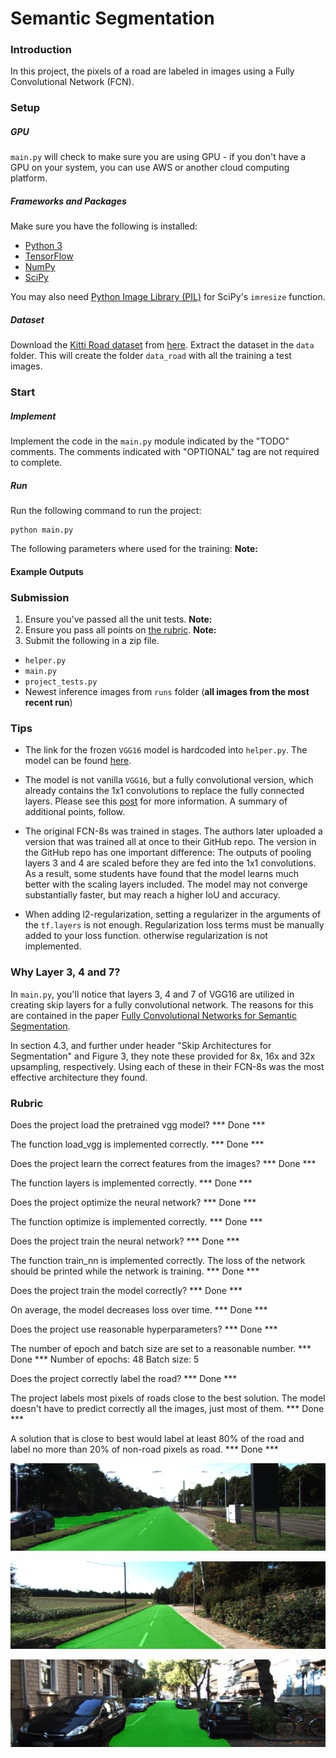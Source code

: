 # Semantic Segmentation
### Introduction
In this project, the pixels of a road are labeled in images using a Fully Convolutional Network (FCN).

### Setup
##### GPU
`main.py` will check to make sure you are using GPU - if you don't have a GPU on your system, you can use AWS or another cloud computing platform.
##### Frameworks and Packages
Make sure you have the following is installed:
 - [Python 3](https://www.python.org/)
 - [TensorFlow](https://www.tensorflow.org/)
 - [NumPy](http://www.numpy.org/)
 - [SciPy](https://www.scipy.org/)

You may also need [Python Image Library (PIL)](https://pillow.readthedocs.io/) for SciPy's `imresize` function.

##### Dataset
Download the [Kitti Road dataset](http://www.cvlibs.net/datasets/kitti/eval_road.php) from [here](http://www.cvlibs.net/download.php?file=data_road.zip).  Extract the dataset in the `data` folder.  This will create the folder `data_road` with all the training a test images.

### Start
##### Implement
Implement the code in the `main.py` module indicated by the "TODO" comments.
The comments indicated with "OPTIONAL" tag are not required to complete.
##### Run
Run the following command to run the project:
```
python main.py
```
The following parameters where used for the training: **Note:** 

#### Example Outputs

### Submission
1. Ensure you've passed all the unit tests. **Note:**
2. Ensure you pass all points on [the rubric](https://review.udacity.com/#!/rubrics/989/view). **Note:**
3. Submit the following in a zip file. 
 - `helper.py`
 - `main.py`
 - `project_tests.py`
 - Newest inference images from `runs` folder  (**all images from the most recent run**)
 
### Tips
- The link for the frozen `VGG16` model is hardcoded into `helper.py`.  The model can be found [here](https://s3-us-west-1.amazonaws.com/udacity-selfdrivingcar/vgg.zip).

- The model is not vanilla `VGG16`, but a fully convolutional version, which already contains the 1x1 convolutions to replace the fully connected layers. Please see this [post](https://s3-us-west-1.amazonaws.com/udacity-selfdrivingcar/forum_archive/Semantic_Segmentation_advice.pdf) for more information.  A summary of additional points, follow. 

- The original FCN-8s was trained in stages. The authors later uploaded a version that was trained all at once to their GitHub repo.  The version in the GitHub repo has one important difference: The outputs of pooling layers 3 and 4 are scaled before they are fed into the 1x1 convolutions.  As a result, some students have found that the model learns much better with the scaling layers included. The model may not converge substantially faster, but may reach a higher IoU and accuracy.

- When adding l2-regularization, setting a regularizer in the arguments of the `tf.layers` is not enough. Regularization loss terms must be manually added to your loss function. otherwise regularization is not implemented.

### Why Layer 3, 4 and 7?
In `main.py`, you'll notice that layers 3, 4 and 7 of VGG16 are utilized in creating skip layers for a fully convolutional network. The reasons for this are contained in the paper [Fully Convolutional Networks for Semantic Segmentation](https://arxiv.org/pdf/1605.06211.pdf).

In section 4.3, and further under header "Skip Architectures for Segmentation" and Figure 3, they note these provided for 8x, 16x and 32x upsampling, respectively. Using each of these in their FCN-8s was the most effective architecture they found. 


### Rubric
Does the project load the pretrained vgg model? *** Done ***
	
The function load_vgg is implemented correctly. *** Done ***

Does the project learn the correct features from the images? *** Done ***
	
The function layers is implemented correctly. *** Done ***

Does the project optimize the neural network? *** Done ***
	
The function optimize is implemented correctly. *** Done ***

Does the project train the neural network? *** Done ***
	
The function train_nn is implemented correctly. The loss of the network should be printed while the network is training. *** Done ***

Does the project train the model correctly? *** Done ***
	
On average, the model decreases loss over time. *** Done ***

Does the project use reasonable hyperparameters? *** Done ***	

The number of epoch and batch size are set to a reasonable number. *** Done ***
Number of epochs: 48
Batch size:  5

Does the project correctly label the road? *** Done ***
	
The project labels most pixels of roads close to the best solution. The model doesn't have to predict correctly all the images, just most of them. *** Done ***

A solution that is close to best would label at least 80% of the road and label no more than 20% of non-road pixels as road. *** Done ***

![alt text](./inference_png/um_000000.png "Example 1")

![alt text](./inference_png/um_000081.png "Example 1")

![alt text](./inference_png/uu_000099.png "Example 1")


